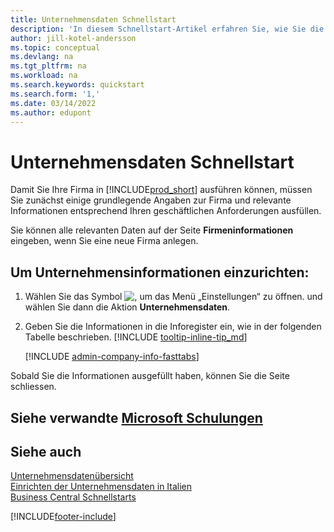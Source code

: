 ```yaml
---
title: Unternehmensdaten Schnellstart
description: 'In diesem Schnellstart-Artikel erfahren Sie, wie Sie die ersten wichtigen Felder über Ihre Firma in Business Central ausfüllen.'
author: jill-kotel-andersson
ms.topic: conceptual
ms.devlang: na
ms.tgt_pltfrm: na
ms.workload: na
ms.search.keywords: quickstart
ms.search.form: '1,'
ms.date: 03/14/2022
ms.author: edupont
---
```


# <a name="company-information-quick-start" />Unternehmensdaten Schnellstart

Damit Sie Ihre Firma in [!INCLUDE[prod_short](includes/prod_short.md)] ausführen können, müssen Sie zunächst einige grundlegende Angaben zur Firma und relevante Informationen entsprechend Ihren geschäftlichen Anforderungen ausfüllen.  

Sie können alle relevanten Daten auf der Seite **Firmeninformationen** eingeben, wenn Sie eine neue Firma anlegen.

## <a name="to-set-up-company-information" />Um Unternehmensinformationen einzurichten:

1. Wählen Sie das Symbol ![, um das Menü „Einstellungen“ zu öffnen.](media/ui-experience/settings_icon_small.png) und wählen Sie dann die Aktion **Unternehmensdaten**.
2. Geben Sie die Informationen in die Inforegister ein, wie in der folgenden Tabelle beschrieben. [!INCLUDE [tooltip-inline-tip_md](includes/tooltip-inline-tip_md.md)]

    [!INCLUDE [admin-company-info-fasttabs](includes/admin-company-info-fasttabs.md)]

Sobald Sie die Informationen ausgefüllt haben, können Sie die Seite schliessen.  

## <a name="see-related-microsoft-training" />Siehe verwandte [Microsoft Schulungen](/training/modules/create-new-companies-dynamics-365-business-central/)

## <a name="see-also" />Siehe auch

[Unternehmensdatenübersicht](admin-company-information.md)  
[Einrichten der Unternehmensdaten in Italien](LocalFunctionality/Italy/how-to-set-up-company-information.md)  
[Business Central Schnellstarts](quick-start-business-central.md)  


[!INCLUDE[footer-include](includes/footer-banner.md)]
